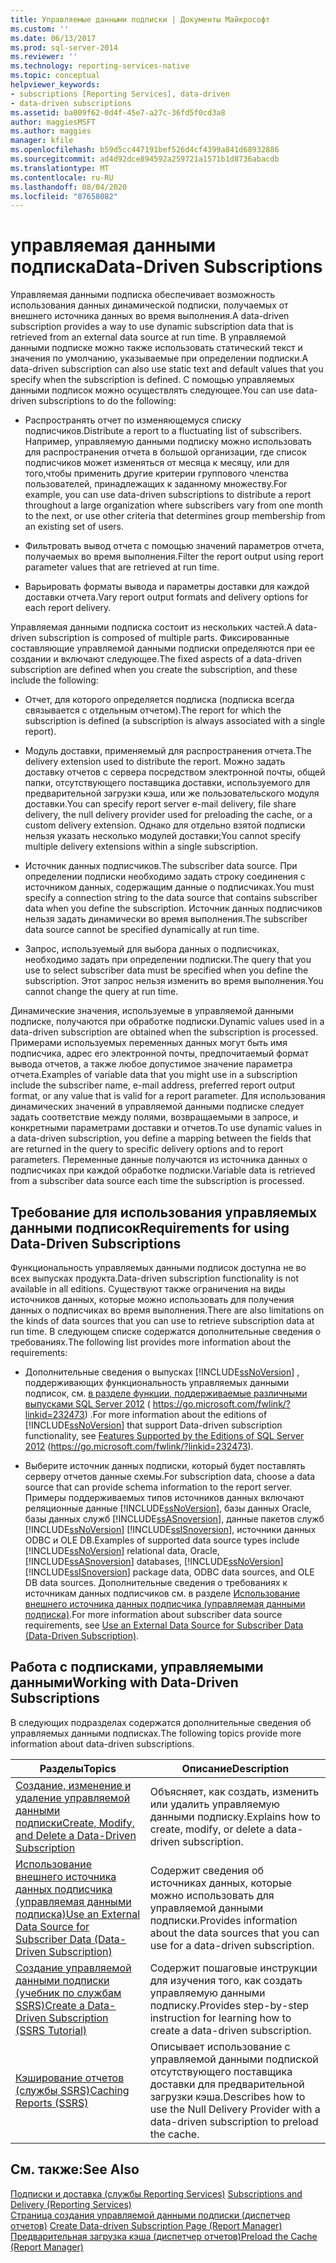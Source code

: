 ```yaml
---
title: Управляемые данными подписки | Документы Майкрософт
ms.custom: ''
ms.date: 06/13/2017
ms.prod: sql-server-2014
ms.reviewer: ''
ms.technology: reporting-services-native
ms.topic: conceptual
helpviewer_keywords:
- subscriptions [Reporting Services], data-driven
- data-driven subscriptions
ms.assetid: ba009f62-0d4f-45e7-a27c-36fd5f0cd3a8
author: maggiesMSFT
ms.author: maggies
manager: kfile
ms.openlocfilehash: b59d5cc447191bef526d4cf4399a841d68932886
ms.sourcegitcommit: ad4d92dce894592a259721a1571b1d8736abacdb
ms.translationtype: MT
ms.contentlocale: ru-RU
ms.lasthandoff: 08/04/2020
ms.locfileid: "87658082"
---
```

# <a name="data-driven-subscriptions"></a><span data-ttu-id="7bbb4-102">управляемая данными подписка</span><span class="sxs-lookup"><span data-stu-id="7bbb4-102">Data-Driven Subscriptions</span></span>
  <span data-ttu-id="7bbb4-103">Управляемая данными подписка обеспечивает возможность использования данных динамической подписки, получаемых от внешнего источника данных во время выполнения.</span><span class="sxs-lookup"><span data-stu-id="7bbb4-103">A data-driven subscription provides a way to use dynamic subscription data that is retrieved from an external data source at run time.</span></span> <span data-ttu-id="7bbb4-104">В управляемой данными подписке можно также использовать статический текст и значения по умолчанию, указываемые при определении подписки.</span><span class="sxs-lookup"><span data-stu-id="7bbb4-104">A data-driven subscription can also use static text and default values that you specify when the subscription is defined.</span></span> <span data-ttu-id="7bbb4-105">С помощью управляемых данными подписок можно осуществлять следующее.</span><span class="sxs-lookup"><span data-stu-id="7bbb4-105">You can use data-driven subscriptions to do the following:</span></span>  
  
-   <span data-ttu-id="7bbb4-106">Распространять отчет по изменяющемуся списку подписчиков.</span><span class="sxs-lookup"><span data-stu-id="7bbb4-106">Distribute a report to a fluctuating list of subscribers.</span></span> <span data-ttu-id="7bbb4-107">Например, управляемую данными подписку можно использовать для распространения отчета в большой организации, где список подписчиков может изменяться от месяца к месяцу, или для того,чтобы применить другие критерии группового членства пользователей, принадлежащих к заданному множеству.</span><span class="sxs-lookup"><span data-stu-id="7bbb4-107">For example, you can use data-driven subscriptions to distribute a report throughout a large organization where subscribers vary from one month to the next, or use other criteria that determines group membership from an existing set of users.</span></span>  
  
-   <span data-ttu-id="7bbb4-108">Фильтровать вывод отчета с помощью значений параметров отчета, получаемых во время выполнения.</span><span class="sxs-lookup"><span data-stu-id="7bbb4-108">Filter the report output using report parameter values that are retrieved at run time.</span></span>  
  
-   <span data-ttu-id="7bbb4-109">Варьировать форматы вывода и параметры доставки для каждой доставки отчета.</span><span class="sxs-lookup"><span data-stu-id="7bbb4-109">Vary report output formats and delivery options for each report delivery.</span></span>  
  
 <span data-ttu-id="7bbb4-110">Управляемая данными подписка состоит из нескольких частей.</span><span class="sxs-lookup"><span data-stu-id="7bbb4-110">A data-driven subscription is composed of multiple parts.</span></span> <span data-ttu-id="7bbb4-111">Фиксированные составляющие управляемой данными подписки определяются при ее создании и включают следующее.</span><span class="sxs-lookup"><span data-stu-id="7bbb4-111">The fixed aspects of a data-driven subscription are defined when you create the subscription, and these include the following:</span></span>  
  
-   <span data-ttu-id="7bbb4-112">Отчет, для которого определяется подписка (подписка всегда связывается с отдельным отчетом).</span><span class="sxs-lookup"><span data-stu-id="7bbb4-112">The report for which the subscription is defined (a subscription is always associated with a single report).</span></span>  
  
-   <span data-ttu-id="7bbb4-113">Модуль доставки, применяемый для распространения отчета.</span><span class="sxs-lookup"><span data-stu-id="7bbb4-113">The delivery extension used to distribute the report.</span></span> <span data-ttu-id="7bbb4-114">Можно задать доставку отчетов с сервера посредством электронной почты, общей папки, отсутствующего поставщика доставки, используемого для предварительной загрузки кэша, или же пользовательского модуля доставки.</span><span class="sxs-lookup"><span data-stu-id="7bbb4-114">You can specify report server e-mail delivery, file share delivery, the null delivery provider used for preloading the cache, or a custom delivery extension.</span></span> <span data-ttu-id="7bbb4-115">Однако для отдельно взятой подписки нельзя указать несколько модулей доставки;</span><span class="sxs-lookup"><span data-stu-id="7bbb4-115">You cannot specify multiple delivery extensions within a single subscription.</span></span>  
  
-   <span data-ttu-id="7bbb4-116">Источник данных подписчиков.</span><span class="sxs-lookup"><span data-stu-id="7bbb4-116">The subscriber data source.</span></span> <span data-ttu-id="7bbb4-117">При определении подписки необходимо задать строку соединения с источником данных, содержащим данные о подписчиках.</span><span class="sxs-lookup"><span data-stu-id="7bbb4-117">You must specify a connection string to the data source that contains subscriber data when you define the subscription.</span></span> <span data-ttu-id="7bbb4-118">Источник данных подписчиков нельзя задать динамически во время выполнения.</span><span class="sxs-lookup"><span data-stu-id="7bbb4-118">The subscriber data source cannot be specified dynamically at run time.</span></span>  
  
-   <span data-ttu-id="7bbb4-119">Запрос, используемый для выбора данных о подписчиках, необходимо задать при определении подписки.</span><span class="sxs-lookup"><span data-stu-id="7bbb4-119">The query that you use to select subscriber data must be specified when you define the subscription.</span></span> <span data-ttu-id="7bbb4-120">Этот запрос нельзя изменить во время выполнения.</span><span class="sxs-lookup"><span data-stu-id="7bbb4-120">You cannot change the query at run time.</span></span>  
  
 <span data-ttu-id="7bbb4-121">Динамические значения, используемые в управляемой данными подписке, получаются при обработке подписки.</span><span class="sxs-lookup"><span data-stu-id="7bbb4-121">Dynamic values used in a data-driven subscription are obtained when the subscription is processed.</span></span> <span data-ttu-id="7bbb4-122">Примерами используемых переменных данных могут быть имя подписчика, адрес его электронной почты, предпочитаемый формат вывода отчетов, а также любое допустимое значение параметра отчета.</span><span class="sxs-lookup"><span data-stu-id="7bbb4-122">Examples of variable data that you might use in a subscription include the subscriber name, e-mail address, preferred report output format, or any value that is valid for a report parameter.</span></span> <span data-ttu-id="7bbb4-123">Для использования динамических значений в управляемой данными подписке следует задать соответствие между полями, возвращаемыми в запросе, и конкретными параметрами доставки и отчетов.</span><span class="sxs-lookup"><span data-stu-id="7bbb4-123">To use dynamic values in a data-driven subscription, you define a mapping between the fields that are returned in the query to specific delivery options and to report parameters.</span></span> <span data-ttu-id="7bbb4-124">Переменные данные получаются из источника данных о подписчиках при каждой обработке подписки.</span><span class="sxs-lookup"><span data-stu-id="7bbb4-124">Variable data is retrieved from a subscriber data source each time the subscription is processed.</span></span>  
  
## <a name="requirements-for-using-data-driven-subscriptions"></a><span data-ttu-id="7bbb4-125">Требование для использования управляемых данными подписок</span><span class="sxs-lookup"><span data-stu-id="7bbb4-125">Requirements for using Data-Driven Subscriptions</span></span>  
 <span data-ttu-id="7bbb4-126">Функциональность управляемых данными подписок доступна не во всех выпусках продукта.</span><span class="sxs-lookup"><span data-stu-id="7bbb4-126">Data-driven subscription functionality is not available in all editions.</span></span> <span data-ttu-id="7bbb4-127">Существуют также ограничения на виды источников данных, которые можно использовать для получения данных о подписчиках во время выполнения.</span><span class="sxs-lookup"><span data-stu-id="7bbb4-127">There are also limitations on the kinds of data sources that you can use to retrieve subscription data at run time.</span></span> <span data-ttu-id="7bbb4-128">В следующем списке содержатся дополнительные сведения о требованиях.</span><span class="sxs-lookup"><span data-stu-id="7bbb4-128">The following list provides more information about the requirements:</span></span>  
  
-   <span data-ttu-id="7bbb4-129">Дополнительные сведения о выпусках [!INCLUDE[ssNoVersion](../../includes/ssnoversion-md.md)] , поддерживающих функциональность управляемых данными подписок, см. [в разделе функции, поддерживаемые различными выпусками SQL Server 2012](https://go.microsoft.com/fwlink/?linkid=232473) ( https://go.microsoft.com/fwlink/?linkid=232473) .</span><span class="sxs-lookup"><span data-stu-id="7bbb4-129">For more information about the editions of [!INCLUDE[ssNoVersion](../../includes/ssnoversion-md.md)] that support Data-driven subscription functionality, see [Features Supported by the Editions of SQL Server 2012](https://go.microsoft.com/fwlink/?linkid=232473) (https://go.microsoft.com/fwlink/?linkid=232473).</span></span>  
  
-   <span data-ttu-id="7bbb4-130">Выберите источник данных подписки, который будет поставлять серверу отчетов данные схемы.</span><span class="sxs-lookup"><span data-stu-id="7bbb4-130">For subscription data, choose a data source that can provide schema information to the report server.</span></span> <span data-ttu-id="7bbb4-131">Примеры поддерживаемых типов источников данных включают реляционные данные [!INCLUDE[ssNoVersion](../../includes/ssnoversion-md.md)], базы данных Oracle, базы данных служб [!INCLUDE[ssASnoversion](../../includes/ssasnoversion-md.md)], данные пакетов служб [!INCLUDE[ssNoVersion](../../includes/ssnoversion-md.md)] [!INCLUDE[ssISnoversion](../../includes/ssisnoversion-md.md)], источники данных ODBC и OLE DB.</span><span class="sxs-lookup"><span data-stu-id="7bbb4-131">Examples of supported data source types include [!INCLUDE[ssNoVersion](../../includes/ssnoversion-md.md)] relational data, Oracle, [!INCLUDE[ssASnoversion](../../includes/ssasnoversion-md.md)] databases, [!INCLUDE[ssNoVersion](../../includes/ssnoversion-md.md)] [!INCLUDE[ssISnoversion](../../includes/ssisnoversion-md.md)] package data, ODBC data sources, and OLE DB data sources.</span></span> <span data-ttu-id="7bbb4-132">Дополнительные сведения о требованиях к источникам данных подписчиков см. в разделе [Использование внешнего источника данных подписчика (управляемая данными подписка)](use-an-external-data-source-for-subscriber-data-data-driven-subscription.md).</span><span class="sxs-lookup"><span data-stu-id="7bbb4-132">For more information about subscriber data source requirements, see [Use an External Data Source for Subscriber Data &#40;Data-Driven Subscription&#41;](use-an-external-data-source-for-subscriber-data-data-driven-subscription.md).</span></span>  
  
## <a name="working-with-data-driven-subscriptions"></a><span data-ttu-id="7bbb4-133">Работа с подписками, управляемыми данными</span><span class="sxs-lookup"><span data-stu-id="7bbb4-133">Working with Data-Driven Subscriptions</span></span>  
 <span data-ttu-id="7bbb4-134">В следующих подразделах содержатся дополнительные сведения об управляемых данными подписках.</span><span class="sxs-lookup"><span data-stu-id="7bbb4-134">The following topics provide more information about data-driven subscriptions.</span></span>  
  
|<span data-ttu-id="7bbb4-135">Разделы</span><span class="sxs-lookup"><span data-stu-id="7bbb4-135">Topics</span></span>|<span data-ttu-id="7bbb4-136">Описание</span><span class="sxs-lookup"><span data-stu-id="7bbb4-136">Description</span></span>|  
|------------|-----------------|  
|[<span data-ttu-id="7bbb4-137">Создание, изменение и удаление управляемой данными подписки</span><span class="sxs-lookup"><span data-stu-id="7bbb4-137">Create, Modify, and Delete a Data-Driven Subscription</span></span>](data-driven-subscriptions.md)|<span data-ttu-id="7bbb4-138">Объясняет, как создать, изменить или удалить управляемую данными подписку.</span><span class="sxs-lookup"><span data-stu-id="7bbb4-138">Explains how to create, modify, or delete a data-driven subscription.</span></span>|  
|[<span data-ttu-id="7bbb4-139">Использование внешнего источника данных подписчика (управляемая данными подписка)</span><span class="sxs-lookup"><span data-stu-id="7bbb4-139">Use an External Data Source for Subscriber Data &#40;Data-Driven Subscription&#41;</span></span>](use-an-external-data-source-for-subscriber-data-data-driven-subscription.md)|<span data-ttu-id="7bbb4-140">Содержит сведения об источниках данных, которые можно использовать для управляемой данными подписки.</span><span class="sxs-lookup"><span data-stu-id="7bbb4-140">Provides information about the data sources that you can use for a data-driven subscription.</span></span>|  
|[<span data-ttu-id="7bbb4-141">Создание управляемой данными подписки (учебник по службам SSRS)</span><span class="sxs-lookup"><span data-stu-id="7bbb4-141">Create a Data-Driven Subscription &#40;SSRS Tutorial&#41;</span></span>](../create-a-data-driven-subscription-ssrs-tutorial.md)|<span data-ttu-id="7bbb4-142">Содержит пошаговые инструкции для изучения того, как создать управляемую данными подписку.</span><span class="sxs-lookup"><span data-stu-id="7bbb4-142">Provides step-by-step instruction for learning how to create a data-driven subscription.</span></span>|  
|[<span data-ttu-id="7bbb4-143">Кэширование отчетов (службы SSRS)</span><span class="sxs-lookup"><span data-stu-id="7bbb4-143">Caching Reports &#40;SSRS&#41;</span></span>](../report-server/caching-reports-ssrs.md)|<span data-ttu-id="7bbb4-144">Описывает использование с управляемой данными подпиской отсутствующего поставщика доставки для предварительной загрузки кэша.</span><span class="sxs-lookup"><span data-stu-id="7bbb4-144">Describes how to use the Null Delivery Provider with a data-driven subscription to preload the cache.</span></span>|  
  
## <a name="see-also"></a><span data-ttu-id="7bbb4-145">См. также:</span><span class="sxs-lookup"><span data-stu-id="7bbb4-145">See Also</span></span>  
 <span data-ttu-id="7bbb4-146">[Подписки и доставка (службы Reporting Services)](subscriptions-and-delivery-reporting-services.md) </span><span class="sxs-lookup"><span data-stu-id="7bbb4-146">[Subscriptions and Delivery &#40;Reporting Services&#41;](subscriptions-and-delivery-reporting-services.md) </span></span>  
 <span data-ttu-id="7bbb4-147">[Страница создания управляемой данными подписки &#40;диспетчер отчетов&#41;](../create-data-driven-subscription-page-report-manager.md) </span><span class="sxs-lookup"><span data-stu-id="7bbb4-147">[Create Data-driven Subscription Page &#40;Report Manager&#41;](../create-data-driven-subscription-page-report-manager.md) </span></span>  
 [<span data-ttu-id="7bbb4-148">Предварительная загрузка кэша (диспетчер отчетов)</span><span class="sxs-lookup"><span data-stu-id="7bbb4-148">Preload the Cache &#40;Report Manager&#41;</span></span>](../report-server/preload-the-cache-report-manager.md)  
  
  
